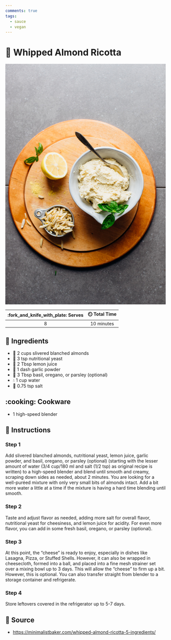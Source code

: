 ```yaml
---
comments: true
tags:
  - sauce
  - vegan
---
```

# :chestnut: Whipped Almond Ricotta

![Whipped Almond Ricotta](../assets/images/whipped-almond-ricotta.jpg)

| :fork_and_knife_with_plate: Serves | :timer_clock: Total Time |
|:----------------------------------:|:-----------------------: |
| 8 | 10 minutes |

## :salt: Ingredients

- :chestnut: 2 cups slivered blanched almonds
- :microbe: 3 tsp nutritional yeast
- :lemon: 2 Tbsp lemon juice
- :garlic: 1 dash garlic powder
- :herb: 3 Tbsp basil, oregano, or parsley (optional)
- :droplet: 1 cup water
- :salt: 0.75 tsp salt

## :cooking: Cookware

- 1 high-speed blender

## :pencil: Instructions

### Step 1

Add slivered blanched almonds, nutritional yeast, lemon juice, garlic powder, and basil, oregano, or parsley (optional)
(starting with the lesser amount of water (3/4 cup/180 ml and salt (1/2 tsp) as original recipe is written) to a
high-speed blender and blend until smooth and creamy, scraping down sides as needed, about 2 minutes. You are looking
for a well-puréed mixture with only very small bits of almonds intact. Add a bit more water a little at a time if the
mixture is having a hard time blending until smooth.

### Step 2

Taste and adjust flavor as needed, adding more salt for overall flavor, nutritional yeast for cheesiness, and lemon
juice for acidity. For even more flavor, you can add in some fresh basil, oregano, or parsley (optional).

### Step 3

At this point, the “cheese” is ready to enjoy, especially in dishes like Lasagna, Pizza, or Stuffed Shells. However,
it can also be wrapped in cheesecloth, formed into a ball, and placed into a fine mesh strainer set over a mixing bowl
up to 3 days. This will allow the “cheese” to firm up a bit. However, this is optional. You can also transfer
straight from blender to a storage container and refrigerate.

### Step 4

Store leftovers covered in the refrigerator up to 5-7 days.

## :link: Source

- <https://minimalistbaker.com/whipped-almond-ricotta-5-ingredients/>
